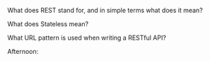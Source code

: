 What does REST stand for, and in simple terms what does it mean?

What does Stateless mean?

What URL pattern is used when writing a RESTful API?

Afternoon: 